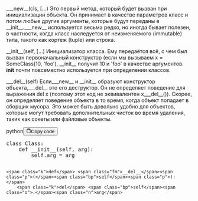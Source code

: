 <p>&#95;&#95;_new&#95;&#95;(cls, [...)
    Это первый метод, который будет вызван при инициализации объекта. 
    Он принимает в качестве параметров класс и потом любые другие аргументы, 
    которые будут переданы в &#95;&#95;init&#95;&#95;.&#95;&#95;_new&#95;&#95; используется весьма редко, но иногда бывает полезен, 
    в частности, когда класс наследуется от неизменяемого (immutable) типа, такого как 
    кортеж (tuple) или строка.</p>
<p>&#95;&#95;init&#95;&#95;(self, [...)
    Инициализатор класса. Ему передаётся всё, с чем был вызван первоначальный конструктор 
    (если мы вызываем x = SomeClass(10, 'foo'), &#95;&#95;init&#95;&#95; получит 10 и 'foo' в качестве аргументов. 
    <strong>init</strong> почти повсеместно используется при определении классов.</p>
<p>&#95;&#95;_del&#95;&#95;(self)
    Если&#95;&#95;_new&#95;&#95; и &#95;&#95;init&#95;&#95; образуют конструктор объекта,&#95;&#95;_del&#95;&#95; это его деструктор. 
    Он не определяет поведение для выражения del x (поэтому этот код не эквивалентен x&#95;&#95;_del&#95;&#95;()). 
    Скорее, он определяет поведение объекта в то время, когда объект попадает в сборщик мусора. 
    Это может быть довольно удобно для объектов, которые могут требовать дополнительных чисток 
    во время удаления, таких как сокеты или файловые объекты.</p>
<div class="code-element"><div class="lang-line"><text>python</text><button class="copy-button" id="code442b" onclick="copyCode(code442, code442b)"><svg stroke="currentColor" fill="none" stroke-width="2" viewBox="0 0 24 24" stroke-linecap="round" stroke-linejoin="round" class="h-4 w-4" height="1em" width="1em" xmlns="http://www.w3.org/2000/svg"><path d="M16 4h2a2 2 0 0 1 2 2v14a2 2 0 0 1-2 2H6a2 2 0 0 1-2-2V6a2 2 0 0 1 2-2h2"></path><rect x="8" y="2" width="8" height="4" rx="1" ry="1"></rect></svg><text>Copy code</text></button></div><div class="code" id="code442"><div class="highlight"><pre><span></span><span class="k">class</span> <span class="nc">Class</span><span class="p">:</span>
    <span class="k">def</span> <span class="fm">__init__</span><span class="p">(</span><span class="bp">self</span><span class="p">,</span> <span class="n">arg</span><span class="p">):</span>
        <span class="bp">self</span><span class="o">.</span><span class="n">arg</span> <span class="o">=</span> <span class="n">arg</span>

    <span class="k">def</span> <span class="fm">__del__</span><span class="p">(</span><span class="bp">self</span><span class="p">):</span>
        <span class="k">del</span> <span class="bp">self</span><span class="o">.</span><span class="n">arg</span>
</pre></div></div></div>